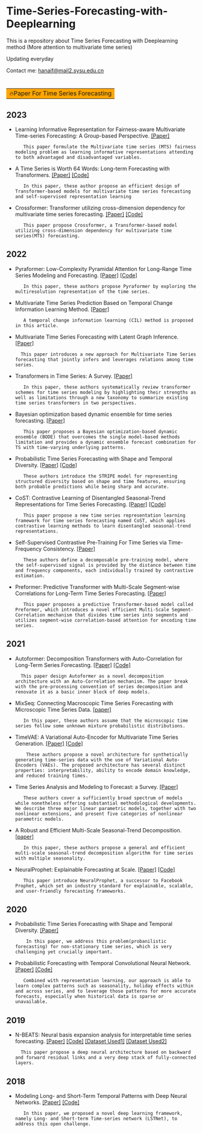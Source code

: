 # Time-Series-Forecasting-with-Deeplearning

This is a repository about Time Series Forecasting with Deeplearning method (More attention to multivariate time series)

Updating everyday


Contact me:   hanaif@mail2.sysu.edu.cn</font> 

# <table><tr><td bgcolor=orange> 🔥Paper For Time Series Forecasting</td></tr></table>

## 2023

- Learning Informative Representation for Fairness-aware Multivariate Time-series Forecasting: A Group-based Perspective. [[Paper]](https://arxiv.org/abs/2301.11535) 

         This paper formulate the Multivariate time series (MTS) fairness modeling problem as learning informative representations attending to both advantaged and disadvantaged variables.

- A Time Series is Worth 64 Words: Long-term Forecasting with Transformers.  [[Paper]](https://arxiv.org/pdf/2211.14730.pdf)  [[Code]](https://github.com/yuqinie98/patchtst)

         In this paper, these author propose an efficient design of Transformer-based models for multivariate time series forecasting and self-supervised representation learning
         
- Crossformer: Transformer utilizing cross-dimension dependency for multivariate time series forecasting. [[Paper]](https://openreview.net/pdf?id=vSVLM2j9eie) [[Code]](https://github.com/Thinklab-SJTU/Crossformer)

         This paper propose Crossformer, a Transformer-based model utilizing cross-dimension dependency for multivariate time series(MTS) forecasting.



## 2022

- Pyraformer: Low-Complexity Pyramidal Attention for Long-Range Time Series Modeling and Forecasting.   [[Paper]](https://openreview.net/forum?id=0EXmFzUn5I) [[Code]](https://github.com/alipay/Pyraformer)

         In this paper, these authors propose Pyraformer by exploring the multiresolution representation of the time series.


- Multivariate Time Series Prediction Based on Temporal Change Information Learning Method.  [[Paper]](https://github.com/hanlaoshi/Time-Series-Forecasting-with-Deeplearning/blob/main/PDF%20files%20repo/Multivariate_Time_Series_Prediction_Based_on_Temporal_Change_Information_Learning_Method.pdf)

         A temporal change information learning (CIL) method is proposed in this article.

- Multivariate Time Series Forecasting with Latent Graph Inference.  [[Paper]](https://arxiv.org/abs/2203.03423)

        This paper introduces a new approach for Multivariate Time Series forecasting that jointly infers and leverages relations among time series.

- Transformers in Time Series: A Survey.  [[Paper]](https://arxiv.org/abs/2202.07125) 

         In this paper, these authors systematically review transformer schemes for time series modeling by highlighting their strengths as well as limitations through a new taxonomy to summarize existing time series transformers in two perspectives. 
         
- Bayesian optimization based dynamic ensemble for time series forecasting. [[Paper]](https://www.sciencedirect.com/science/article/pii/S0020025522000135)

         This paper proposes a Bayesian optimization-based dynamic ensemble (BODE) that overcomes the single model-based methods limitation and provides a dynamic ensemble forecast combination for TS with time-varying underlying patterns.

- Probabilistic Time Series Forecasting with Shape and Temporal Diversity.  [[Paper]](https://proceedings.neurips.cc/paper/2020/hash/2f2b265625d76a6704b08093c652fd79-Abstract.html)  [[Code]](https://github.com/vincent-leguen/STRIPE)

         These authors introduce the STRIPE model for representing structured diversity based on shape and time features, ensuring both probable predictions while being sharp and accurate.

- CoST: Contrastive Learning of Disentangled Seasonal-Trend Representations for Time Series Forecasting. [[Paper]](https://arxiv.org/abs/2202.01575)  [[Code]](https://github.com/salesforce/CoST)

         This paper propose a new time series representation learning framework for time series forecasting named CoST, which applies contrastive learning methods to learn disentangled seasonal-trend representations.

- Self-Supervised Contrastive Pre-Training For Time Series via Time-Frequency Consistency. [[Paper]](https://arxiv.org/abs/2206.08496)

         These authors define a decomposable pre-training model, where the self-supervised signal is provided by the distance between time and frequency components, each individually trained by contrastive estimation.

- Preformer: Predictive Transformer with Multi-Scale Segment-wise Correlations for Long-Term Time Series Forecasting. [[Paper]](https://arxiv.org/abs/2202.11356)

         This paper proposes a predictive Transformer-based model called Preformer, which introduces a novel efficient Multi-Scale Segment-Correlation mechanism that divides time series into segments and utilizes segment-wise correlation-based attention for encoding time series.


## 2021
- Autoformer: Decomposition Transformers with Auto-Correlation for Long-Term Series Forecasting.   [[Paper]](https://proceedings.neurips.cc/paper/2021/hash/bcc0d400288793e8bdcd7c19a8ac0c2b-Abstract.html)  [[Code]](https://github.com/hanlaoshi/Autoformer)

        This paper design Autoformer as a novel decomposition architecture with an Auto-Correlation mechanism. The paper break with the pre-processing convention of series decomposition and renovate it as a basic inner block of deep models.
        
- MixSeq: Connecting Macroscopic Time Series Forecasting with Microscopic Time Series Data.  [[paper]](https://arxiv.org/abs/2110.14354)

         In this paper, these authors assume that the microscopic time series follow some unknown mixture probabilistic distributions. 

- TimeVAE: A Variational Auto-Encoder for Multivariate Time Series Generation. [[Paper]](https://arxiv.org/abs/2111.08095)  [[Code]](https://github.com/abudesai/timeVAE)

          These authors propose a novel architecture for synthetically generating time-series data with the use of Variational Auto-Encoders (VAEs). The proposed architecture has several distinct properties: interpretability, ability to encode domain knowledge, and reduced training times.

- Time Series Analysis and Modeling to Forecast: a Survey. [[Paper]](https://arxiv.org/abs/2104.00164)

         These authors cover a sufficiently broad spectrum of models while nonetheless offering substantial methodological developments. We describe three major linear parametric models, together with two nonlinear extensions, and present five categories of nonlinear parametric models.

- A Robust and Efficient Multi-Scale Seasonal-Trend Decomposition. [[paper]](https://ieeexplore.ieee.org/abstract/document/9413939)

         In this paper, these authors propose a general and efficient multi-scale seasonal-trend decomposition algorithm for time series with multiple seasonality.

- NeuralProphet: Explainable Forecasting at Scale. [[Paper]](https://arxiv.org/abs/2111.15397)  [[Code]](https://github.com/ourownstory/neural_prophet)

         This paper introduce NeuralProphet, a successor to Facebook Prophet, which set an industry standard for explainable, scalable, and user-friendly forecasting frameworks.

## 2020

- Probabilistic Time Series Forecasting with Shape and Temporal Diversity.  [[Paper]](https://proceedings.neurips.cc/paper/2020/hash/2f2b265625d76a6704b08093c652fd79-Abstract.html)

          In this paper, we address this problem(probanilistic forecasting) for non-stationary time series, which is very challenging yet crucially important.
- Probabilistic Forecasting with Temporal Convolutional Neural Network. [[Paper]](https://arxiv.org/abs/1906.04397)  [[Code]](https://github.com/oneday88/deepTCN?utm_source=catalyzex.com)

         Combined with representation learning, our approach is able to learn complex patterns such as seasonality, holiday effects within and across series, and to leverage those patterns for more accurate forecasts, especially when historical data is sparse or unavailable.

## 2019

- N-BEATS: Neural basis expansion analysis for interpretable time series forecasting.  [[Paper]](https://arxiv.org/abs/1905.10437) [[Code]](https://github.com/unit8co/darts)   [[Dataset Used1]](https://paperswithcode.com/dataset/m4)  [[Dataset Used2]](https://paperswithcode.com/dataset/timehetnet) 

        This paper propose a deep neural architecture based on backward and forward residual links and a very deep stack of fully-connected layers. 


## 2018
- Modeling Long- and Short-Term Temporal Patterns with Deep Neural Networks. [[Paper]](https://arxiv.org/abs/1703.07015)  [[Code]](https://github.com/laiguokun/LSTNet)

         In this paper, we proposed a novel deep learning framework, namely Long- and Short-term Time-series network (LSTNet), to address this open challenge.
